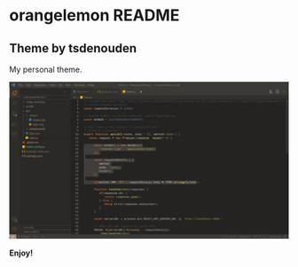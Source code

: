 # orangelemon README


## Theme by tsdenouden

My personal theme.

![Preview of orangelemon theme](https://raw.githubusercontent.com/tsdenouden/orangelemonTheme/main/assets/orangepreview.png)


**Enjoy!**
